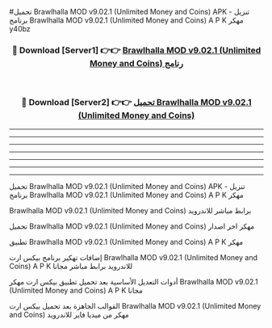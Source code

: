 #تحميل Brawlhalla MOD v9.02.1 (Unlimited Money and Coins)  APK - تنزيل برنامج Brawlhalla MOD v9.02.1 (Unlimited Money and Coins)  A P K مهكر y40bz 



<div align="center">
<h3>🔴 Download [Server1] 👉👉 <a href="https://apkdownload10.web.app/?title=Brawlhalla MOD v9.02.1 (Unlimited Money and Coins) ">Brawlhalla MOD v9.02.1 (Unlimited Money and Coins)  رنامج</a></h3><br>

<h3>🔴 Download [Server2] 👉👉 <a href="https://apkdownload10.web.app/?title=Brawlhalla MOD v9.02.1 (Unlimited Money and Coins) ">تحميل Brawlhalla MOD v9.02.1 (Unlimited Money and Coins)  </a></h3>
</div>


----------------------------------------------------------

----------------------------------------------------------

----------------------------------------------------------

----------------------------------------------------------

----------------------------------------------------------

----------------------------------------------------------

----------------------------------------------------------

تحميل Brawlhalla MOD v9.02.1 (Unlimited Money and Coins)  APK - تنزيل برنامج Brawlhalla MOD v9.02.1 (Unlimited Money and Coins)  A P K مهكر

Brawlhalla MOD v9.02.1 (Unlimited Money and Coins)  برابط مباشر للاندرويد

تحميل Brawlhalla MOD v9.02.1 (Unlimited Money and Coins)  مهكر اخر اصدار

تطبيق Brawlhalla MOD v9.02.1 (Unlimited Money and Coins)  A P K مهكر

إضافات تهكير برنامج بيكس ارت Brawlhalla MOD v9.02.1 (Unlimited Money and Coins)  A P K للاندرويد برابط مباشر مجانا

أدوات التعديل الأساسية بعد تحميل تطبيق بيكس ارت مهكر Brawlhalla MOD v9.02.1 (Unlimited Money and Coins)  A P K مجانا

القوالب الجاهزة بعد تحميل بيكس ارت Brawlhalla MOD v9.02.1 (Unlimited Money and Coins)  مهكر من ميديا فاير للاندرويد


